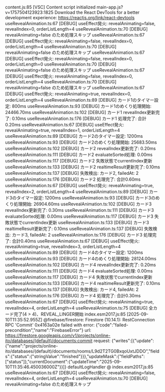 content.js:85 [VSC] Content script initialized
main-app.js?v=1757504123923:1825 Download the React DevTools for a better development experience: https://reactjs.org/link/react-devtools
useRevealAnimation.ts:67 [DEBUG] useEffect発火: revealAnimating=false, revealIndex=0, orderListLength=4
useRevealAnimation.ts:70 [DEBUG] revealAnimating=false のため処理スキップ
useRevealAnimation.ts:67 [DEBUG] useEffect発火: revealAnimating=false, revealIndex=0, orderListLength=4
useRevealAnimation.ts:70 [DEBUG] revealAnimating=false のため処理スキップ
useRevealAnimation.ts:67 [DEBUG] useEffect発火: revealAnimating=false, revealIndex=0, orderListLength=0
useRevealAnimation.ts:70 [DEBUG] revealAnimating=false のため処理スキップ
useRevealAnimation.ts:67 [DEBUG] useEffect発火: revealAnimating=false, revealIndex=0, orderListLength=4
useRevealAnimation.ts:70 [DEBUG] revealAnimating=false のため処理スキップ
useRevealAnimation.ts:67 [DEBUG] useEffect発火: revealAnimating=true, revealIndex=0, orderListLength=4
useRevealAnimation.ts:89 [DEBUG] カード1のタイマー設定: 800ms
useRevealAnimation.ts:93 [DEBUG] カード1のめくり処理開始: 24466.70ms
useRevealAnimation.ts:102 [DEBUG] カード1 revealIndex更新完了: 0.10ms
useRevealAnimation.ts:176 [DEBUG] カード1 処理完了: 合計0.20ms
useRevealAnimation.ts:67 [DEBUG] useEffect発火: revealAnimating=true, revealIndex=1, orderListLength=4
useRevealAnimation.ts:89 [DEBUG] カード2のタイマー設定: 1200ms
useRevealAnimation.ts:93 [DEBUG] カード2のめくり処理開始: 25683.50ms
useRevealAnimation.ts:102 [DEBUG] カード2 revealIndex更新完了: 0.20ms
useRevealAnimation.ts:111 [DEBUG] カード2 evaluateSorted処理: 0.00ms
useRevealAnimation.ts:117 [DEBUG] カード2 失敗状態でcurrentIndex更新
useRevealAnimation.ts:133 [DEBUG] カード2 realtimeResult更新完了: 0.10ms
useRevealAnimation.ts:137 [DEBUG] 失敗検出: カード2, failedAt: 2
useRevealAnimation.ts:176 [DEBUG] カード2 処理完了: 合計0.60ms
useRevealAnimation.ts:67 [DEBUG] useEffect発火: revealAnimating=true, revealIndex=2, orderListLength=4
useRevealAnimation.ts:89 [DEBUG] カード3のタイマー設定: 1200ms
useRevealAnimation.ts:93 [DEBUG] カード3のめくり処理開始: 26904.60ms
useRevealAnimation.ts:102 [DEBUG] カード3 revealIndex更新完了: 0.30ms
useRevealAnimation.ts:111 [DEBUG] カード3 evaluateSorted処理: 0.00ms
useRevealAnimation.ts:117 [DEBUG] カード3 失敗状態でcurrentIndex更新
useRevealAnimation.ts:133 [DEBUG] カード3 realtimeResult更新完了: 0.10ms
useRevealAnimation.ts:137 [DEBUG] 失敗検出: カード3, failedAt: 2
useRevealAnimation.ts:176 [DEBUG] カード3 処理完了: 合計0.40ms
useRevealAnimation.ts:67 [DEBUG] useEffect発火: revealAnimating=true, revealIndex=3, orderListLength=4
useRevealAnimation.ts:89 [DEBUG] カード4のタイマー設定: 1200ms
useRevealAnimation.ts:93 [DEBUG] カード4のめくり処理開始: 28124.00ms
useRevealAnimation.ts:102 [DEBUG] カード4 revealIndex更新完了: 0.20ms
useRevealAnimation.ts:111 [DEBUG] カード4 evaluateSorted処理: 0.00ms
useRevealAnimation.ts:117 [DEBUG] カード4 失敗状態でcurrentIndex更新
useRevealAnimation.ts:133 [DEBUG] カード4 realtimeResult更新完了: 0.10ms
useRevealAnimation.ts:137 [DEBUG] 失敗検出: カード4, failedAt: 2
useRevealAnimation.ts:176 [DEBUG] カード4 処理完了: 合計0.30ms
useRevealAnimation.ts:67 [DEBUG] useEffect発火: revealAnimating=true, revealIndex=4, orderListLength=4
useRevealAnimation.ts:75 [DEBUG] 全カード完了(4 > 4)、REVEAL_LINGER開始
index.esm2017.js:85 [2025-09-10T11:35:52.955Z]  @firebase/firestore: Firestore (10.14.1): RestConnection RPC 'Commit' 0x4163a02e failed with error:  {"code":"failed-precondition","name":"FirebaseError"} url:  https://firestore.googleapis.com/v1/projects/online-ito/databases/(default)/documents:commit request: {"writes":[{"update":{"name":"projects/online-ito/databases/(default)/documents/rooms/L9d2T2TG0BxqoUxtJDDO","fields":{"status":{"stringValue":"finished"}}},"updateMask":{"fieldPaths":["status"]},"currentDocument":{"updateTime":"2025-09-10T11:35:46.450036000Z"}}]}
defaultLogHandler @ index.esm2017.js:85
useRevealAnimation.ts:67 [DEBUG] useEffect発火: revealAnimating=false, revealIndex=4, orderListLength=4
useRevealAnimation.ts:70 [DEBUG] revealAnimating=false のため処理スキップ
